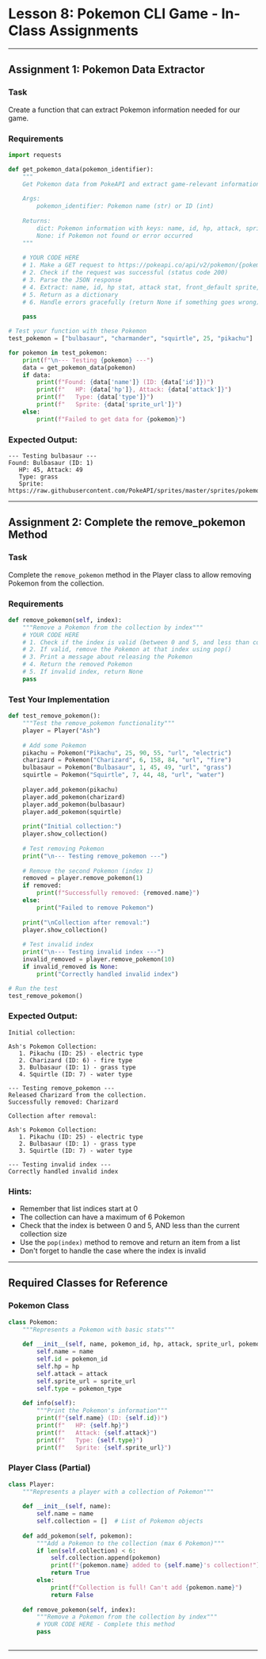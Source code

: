 # Lesson 8: Pokemon CLI Game - In-Class Assignments

---

## Assignment 1: Pokemon Data Extractor

### Task
Create a function that can extract Pokemon information needed for our game.

### Requirements
```python
import requests

def get_pokemon_data(pokemon_identifier):
    """
    Get Pokemon data from PokeAPI and extract game-relevant information
    
    Args:
        pokemon_identifier: Pokemon name (str) or ID (int)
    
    Returns:
        dict: Pokemon information with keys: name, id, hp, attack, sprite_url, type
        None: if Pokemon not found or error occurred
    """
    
    # YOUR CODE HERE
    # 1. Make a GET request to https://pokeapi.co/api/v2/pokemon/{pokemon_identifier}
    # 2. Check if the request was successful (status code 200)
    # 3. Parse the JSON response
    # 4. Extract: name, id, hp stat, attack stat, front_default sprite, primary type
    # 5. Return as a dictionary
    # 6. Handle errors gracefully (return None if something goes wrong)
    
    pass

# Test your function with these Pokemon
test_pokemon = ["bulbasaur", "charmander", "squirtle", 25, "pikachu"]

for pokemon in test_pokemon:
    print(f"\n--- Testing {pokemon} ---")
    data = get_pokemon_data(pokemon)
    if data:
        print(f"Found: {data['name']} (ID: {data['id']})")
        print(f"   HP: {data['hp']}, Attack: {data['attack']}")
        print(f"   Type: {data['type']}")
        print(f"   Sprite: {data['sprite_url']}")
    else:
        print(f"Failed to get data for {pokemon}")
```

### Expected Output:
```
--- Testing bulbasaur ---
Found: Bulbasaur (ID: 1)
   HP: 45, Attack: 49
   Type: grass
   Sprite: https://raw.githubusercontent.com/PokeAPI/sprites/master/sprites/pokemon/1.png
```

---

## Assignment 2: Complete the remove_pokemon Method

### Task
Complete the `remove_pokemon` method in the Player class to allow removing Pokemon from the collection.

### Requirements
```python
def remove_pokemon(self, index):
    """Remove a Pokemon from the collection by index"""
    # YOUR CODE HERE
    # 1. Check if the index is valid (between 0 and 5, and less than collection size)
    # 2. If valid, remove the Pokemon at that index using pop()
    # 3. Print a message about releasing the Pokemon
    # 4. Return the removed Pokemon
    # 5. If invalid index, return None
    pass
```

### Test Your Implementation
```python
def test_remove_pokemon():
    """Test the remove_pokemon functionality"""
    player = Player("Ash")
    
    # Add some Pokemon
    pikachu = Pokemon("Pikachu", 25, 90, 55, "url", "electric")
    charizard = Pokemon("Charizard", 6, 158, 84, "url", "fire")
    bulbasaur = Pokemon("Bulbasaur", 1, 45, 49, "url", "grass")
    squirtle = Pokemon("Squirtle", 7, 44, 48, "url", "water")
    
    player.add_pokemon(pikachu)
    player.add_pokemon(charizard)
    player.add_pokemon(bulbasaur)
    player.add_pokemon(squirtle)
    
    print("Initial collection:")
    player.show_collection()
    
    # Test removing Pokemon
    print("\n--- Testing remove_pokemon ---")
    
    # Remove the second Pokemon (index 1)
    removed = player.remove_pokemon(1)
    if removed:
        print(f"Successfully removed: {removed.name}")
    else:
        print("Failed to remove Pokemon")
    
    print("\nCollection after removal:")
    player.show_collection()
    
    # Test invalid index
    print("\n--- Testing invalid index ---")
    invalid_removed = player.remove_pokemon(10)
    if invalid_removed is None:
        print("Correctly handled invalid index")

# Run the test
test_remove_pokemon()
```

### Expected Output:
```
Initial collection:

Ash's Pokemon Collection:
   1. Pikachu (ID: 25) - electric type
   2. Charizard (ID: 6) - fire type
   3. Bulbasaur (ID: 1) - grass type
   4. Squirtle (ID: 7) - water type

--- Testing remove_pokemon ---
Released Charizard from the collection.
Successfully removed: Charizard

Collection after removal:

Ash's Pokemon Collection:
   1. Pikachu (ID: 25) - electric type
   2. Bulbasaur (ID: 1) - grass type
   3. Squirtle (ID: 7) - water type

--- Testing invalid index ---
Correctly handled invalid index
```

### Hints:
- Remember that list indices start at 0
- The collection can have a maximum of 6 Pokemon
- Check that the index is between 0 and 5, AND less than the current collection size
- Use the `pop(index)` method to remove and return an item from a list
- Don't forget to handle the case where the index is invalid

---

## Required Classes for Reference

### Pokemon Class
```python
class Pokemon:
    """Represents a Pokemon with basic stats"""
    
    def __init__(self, name, pokemon_id, hp, attack, sprite_url, pokemon_type):
        self.name = name
        self.id = pokemon_id
        self.hp = hp
        self.attack = attack
        self.sprite_url = sprite_url
        self.type = pokemon_type
    
    def info(self):
        """Print the Pokemon's information"""
        print(f"{self.name} (ID: {self.id})")
        print(f"   HP: {self.hp}")
        print(f"   Attack: {self.attack}")
        print(f"   Type: {self.type}")
        print(f"   Sprite: {self.sprite_url}")
```

### Player Class (Partial)
```python
class Player:
    """Represents a player with a collection of Pokemon"""
    
    def __init__(self, name):
        self.name = name
        self.collection = []  # List of Pokemon objects
    
    def add_pokemon(self, pokemon):
        """Add a Pokemon to the collection (max 6 Pokemon)"""
        if len(self.collection) < 6:
            self.collection.append(pokemon)
            print(f"{pokemon.name} added to {self.name}'s collection!")
            return True
        else:
            print(f"Collection is full! Can't add {pokemon.name}")
            return False
    
    def remove_pokemon(self, index):
        """Remove a Pokemon from the collection by index"""
        # YOUR CODE HERE - Complete this method
        pass
    
```

---